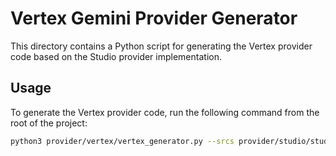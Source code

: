 # Vertex Gemini Provider Generator

This directory contains a Python script for generating the Vertex provider code based on the Studio provider implementation.

## Usage

To generate the Vertex provider code, run the following command from the root of the project:

```bash
python3 provider/vertex/vertex_generator.py --srcs provider/studio/studio.go --outs provider/vertex/vertex.go
```
